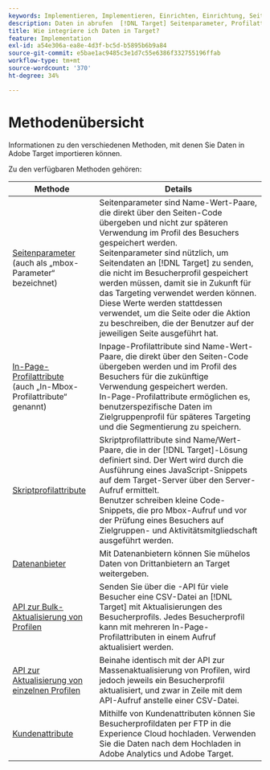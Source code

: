 ```yaml
---
keywords: Implementieren, Implementieren, Einrichten, Einrichtung, Seitenparameter, Tomcat, URL-kodiert, In-Page-Profilattribut, Mbox-Parameter, In-Page-Profilattribute, Skript-Profilattribut, Bulk Profile Update API, Single File Update API, Kundenattribute, Implementieren5, Implementieren6, Implementieren7, Implementieren8, Implementieren9, Implementieren0, Implementieren1, Implementieren2, Implementieren3, Implementieren4, Implementieren5, Datenanbieter, Datenanbieter, Datenanbieter
description: Daten in abrufen  [!DNL Target] Seitenparameter, Profilattribute, Skriptprofilattribute, Datenanbieter, APIs zur Aktualisierung von Einzel- und Massenprofilen, Kundenattribute).
title: Wie integriere ich Daten in Target?
feature: Implementation
exl-id: a54e306a-ea8e-4d3f-bc5d-b5895b6b9a84
source-git-commit: e5bae1ac9485c3e1d7c55e6386f332755196ffab
workflow-type: tm+mt
source-wordcount: '370'
ht-degree: 34%

---
```


# Methodenübersicht

Informationen zu den verschiedenen Methoden, mit denen Sie Daten in Adobe Target importieren können.

Zu den verfügbaren Methoden gehören:

| Methode | Details |
| --- | --- |
| [Seitenparameter](page-parameters.md)<br />(auch als „mbox-Parameter“ bezeichnet) | Seitenparameter sind Name-Wert-Paare, die direkt über den Seiten-Code übergeben und nicht zur späteren Verwendung im Profil des Besuchers gespeichert werden.<br />Seitenparameter sind nützlich, um Seitendaten an [!DNL Target] zu senden, die nicht im Besucherprofil gespeichert werden müssen, damit sie in Zukunft für das Targeting verwendet werden können. Diese Werte werden stattdessen verwendet, um die Seite oder die Aktion zu beschreiben, die der Benutzer auf der jeweiligen Seite ausgeführt hat. |
| [In-Page-Profilattribute](in-page-profile-attributes.md)<br /> (auch „In-Mbox-Profilattribute“ genannt) | Inpage-Profilattribute sind Name-Wert-Paare, die direkt über den Seiten-Code übergeben werden und im Profil des Besuchers für die zukünftige Verwendung gespeichert werden.<br />In-Page-Profilattribute ermöglichen es, benutzerspezifische Daten im Zielgruppenprofil für späteres Targeting und die Segmentierung zu speichern. |
| [Skriptprofilattribute](script-profile-attributes.md) | Skriptprofilattribute sind Name/Wert-Paare, die in der [!DNL Target]-Lösung definiert sind. Der Wert wird durch die Ausführung eines JavaScript-Snippets auf dem Target-Server über den Server-Aufruf ermittelt.<br />Benutzer schreiben kleine Code-Snippets, die pro Mbox-Aufruf und vor der Prüfung eines Besuchers auf Zielgruppen- und Aktivitätsmitgliedschaft ausgeführt werden. |
| [Datenanbieter](data-providers.md) | Mit Datenanbietern können Sie mühelos Daten von Drittanbietern an Target weitergeben. |
| [API zur Bulk-Aktualisierung von Profilen](bulk-profile-update-api.md) | Senden Sie über die -API für viele Besucher eine CSV-Datei an [!DNL Target] mit Aktualisierungen des Besucherprofils. Jedes Besucherprofil kann mit mehreren In-Page-Profilattributen in einem Aufruf aktualisiert werden. |
| [API zur Aktualisierung von einzelnen Profilen](single-profile-update-api.md) | Beinahe identisch mit der API zur Massenaktualisierung von Profilen, wird jedoch jeweils ein Besucherprofil aktualisiert, und zwar in Zeile mit dem API-Aufruf anstelle einer CSV-Datei. |
| [Kundenattribute](customer-attributes.md) | Mithilfe von Kundenattributen können Sie Besucherprofildaten per FTP in die Experience Cloud hochladen. Verwenden Sie die Daten nach dem Hochladen in Adobe Analytics und Adobe Target. |
